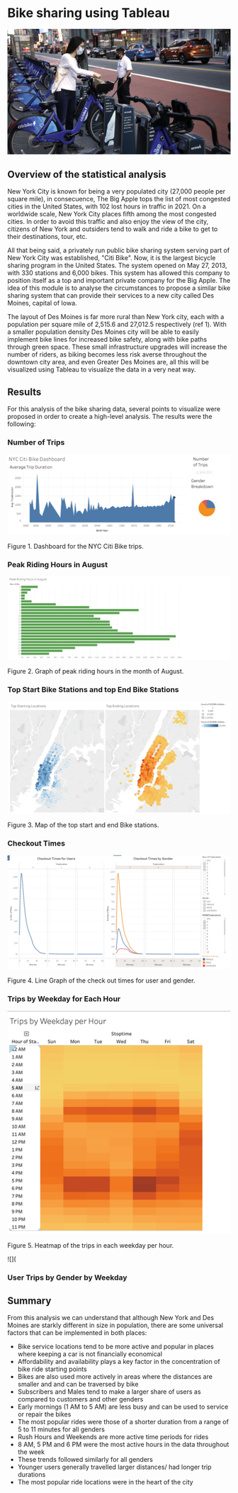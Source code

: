 # Bike sharing using Tableau

![](https://github.com/Frankdiazw/Bikesharing/blob/main/Images/Bike-sharing.jpg)

## Overview of the statistical analysis
New York City is known for being a very populated city (27,000 people per square mile), in consecuence, The Big Apple tops the list of most congested cities in the United States, with 102 lost hours in traffic in 2021. On a worldwide scale, New York City places fifth among the most congested cities. In order to avoid this traffic and also enjoy the view of the city, citizens of New York and outsiders tend to walk and ride a bike to get to their destinations, tour, etc.

All that being said, a privately run public bike sharing system serving part of New York City was established, "Citi Bike". Now, it is the largest bicycle sharing program in the United States. The system opened on May 27, 2013, with 330 stations and 6,000 bikes. This system has allowed this company to position itself as a top and important private company for the Big Apple. The idea of this module is to analyse the circumstances to propose a similar bike sharing system that can provide their services to a new city called Des Moines, capital of Iowa.

The layout of Des Moines is far more rural than New York city, each with a population per square mile of 2,515.6 and 27,012.5 respectively (ref 1). With a smaller population density Des Moines city will be able to easily implement bike lines for increased bike safety, along with bike paths through green space. These small infrastructure upgrades will increase the number of riders, as biking becomes less risk averse throughout the downtown city area, and even Greater Des Moines are, all this will be visualized using Tableau to visualize the data in a very neat way.

## Results
For this analysis of the bike sharing data, several points to visualize were proposed in order to create a high-level analysis. The results were the following:

### **Number of Trips**

![](https://github.com/Frankdiazw/Bikesharing/blob/main/Images/NYC_citibike.png)

Figure 1. Dashboard for the NYC Citi Bike trips.

### **Peak Riding Hours in August**

![](https://github.com/Frankdiazw/Bikesharing/blob/main/Images/Peak_riding_hours_august.png)

Figure 2. Graph of peak riding hours in the month of August.

### **Top Start Bike Stations and top End Bike Stations**

![](https://github.com/Frankdiazw/Bikesharing/blob/main/Images/Top_Locations.png)

Figure 3. Map of the top start and end Bike stations.

### **Checkout Times**

![](https://github.com/Frankdiazw/Bikesharing/blob/main/Images/Checkout_times.png)

Figure 4. Line Graph of the check out times for user and gender.

### **Trips by Weekday for Each Hour**

![](https://github.com/Frankdiazw/Bikesharing/blob/main/Images/Trips_by_weekday_per_hour.png)

Figure 5. Heatmap of the trips in each weekday per hour.

![](

### **User Trips by Gender by Weekday**

## Summary
From this analysis we can understand that although New York and Des Moines are starkly different in size in population, there are some universal factors that can be implemented in both places:

- Bike service locations tend to be more active and popular in places where keeping a car is not financially economical
- Affordability and availability plays a key factor in the concentration of bike ride starting points
- Bikes are also used more actively in areas where the distances are smaller and and can be traversed by bike
- Subscribers and Males tend to make a larger share of users as compared to customers and other genders
- Early mornings (1 AM to 5 AM) are less busy and can be used to service or repair the bikes
- The most popular rides were those of a shorter duration from a range of 5 to 11 minutes for all genders
- Rush Hours and Weekends are more active time periods for rides
- 8 AM, 5 PM and 6 PM were the most active hours in the data throughout the week
- These trends followed similarly for all genders
- Younger users generally travelled larger distances/ had longer trip durations
- The most popular ride locations were in the heart of the city
